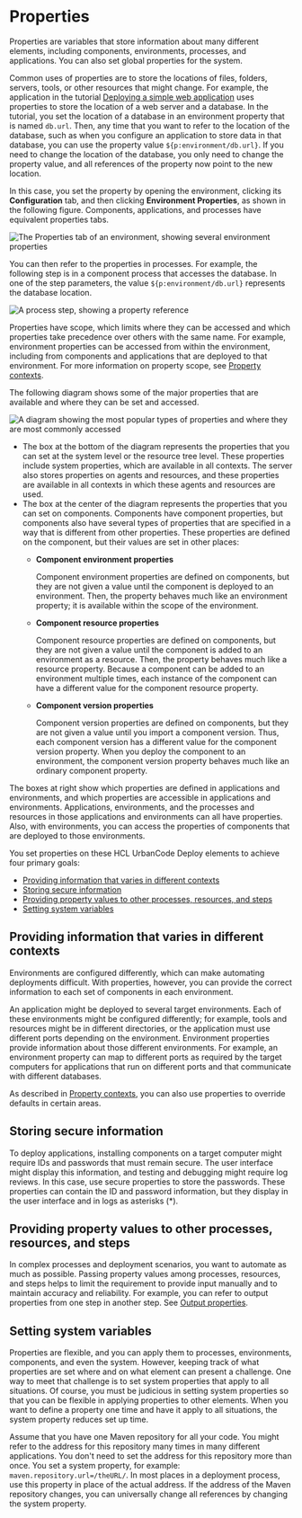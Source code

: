# Properties

Properties are variables that store information about many different elements, including components, environments, processes, and applications. You can also set global properties for the system.

Common uses of properties are to store the locations of files, folders, servers, tools, or other resources that might change. For example, the application in the tutorial [Deploying a simple web application](../../com.udeploy.tutorial.doc/topics/webapp_abstract.md) uses properties to store the location of a web server and a database. In the tutorial, you set the location of a database in an environment property that is named `db.url`. Then, any time that you want to refer to the location of the database, such as when you configure an application to store data in that database, you can use the property value `${p:environment/db.url}`. If you need to change the location of the database, you only need to change the property value, and all references of the property now point to the new location.

In this case, you set the property by opening the environment, clicking its **Configuration** tab, and then clicking **Environment Properties**, as shown in the following figure. Components, applications, and processes have equivalent properties tabs.

![The Properties tab of an environment, showing several environment properties](../images/ud_properties_overview_b.gif)

You can then refer to the properties in processes. For example, the following step is in a component process that accesses the database. In one of the step parameters, the value `${p:environment/db.url}` represents the database location.

![A process step, showing a property reference](../images/ud_properties_overview_c.gif)

Properties have scope, which limits where they can be accessed and which properties take precedence over others with the same name. For example, environment properties can be accessed from within the environment, including from components and applications that are deployed to that environment. For more information on property scope, see [Property contexts](ud_properties_context.md).

The following diagram shows some of the major properties that are available and where they can be set and accessed.

![A diagram showing the most popular types of properties and where they are most commonly accessed](../images/ud_properties_overview_a.gif)

-   The box at the bottom of the diagram represents the properties that you can set at the system level or the resource tree level. These properties include system properties, which are available in all contexts. The server also stores properties on agents and resources, and these properties are available in all contexts in which these agents and resources are used.
-   The box at the center of the diagram represents the properties that you can set on components. Components have component properties, but components also have several types of properties that are specified in a way that is different from other properties. These properties are defined on the component, but their values are set in other places:
    -   **Component environment properties**

        Component environment properties are defined on components, but they are not given a value until the component is deployed to an environment. Then, the property behaves much like an environment property; it is available within the scope of the environment.

    -   **Component resource properties**

        Component resource properties are defined on components, but they are not given a value until the component is added to an environment as a resource. Then, the property behaves much like a resource property. Because a component can be added to an environment multiple times, each instance of the component can have a different value for the component resource property.

    -   **Component version properties**

        Component version properties are defined on components, but they are not given a value until you import a component version. Thus, each component version has a different value for the component version property. When you deploy the component to an environment, the component version property behaves much like an ordinary component property.


The boxes at right show which properties are defined in applications and environments, and which properties are accessible in applications and environments. Applications, environments, and the processes and resources in those applications and environments can all have properties. Also, with environments, you can access the properties of components that are deployed to those environments.

You set properties on these HCL UrbanCode Deploy elements to achieve four primary goals:

-   [Providing information that varies in different contexts](#environments)
-   [Storing secure information](#store_secure)
-   [Providing property values to other processes, resources, and steps](#pass_on_props)
-   [Setting system variables](#system_props)

## Providing information that varies in different contexts

Environments are configured differently, which can make automating deployments difficult. With properties, however, you can provide the correct information to each set of components in each environment.

An application might be deployed to several target environments. Each of these environments might be configured differently; for example, tools and resources might be in different directories, or the application must use different ports depending on the environment. Environment properties provide information about those different environments. For example, an environment property can map to different ports as required by the target computers for applications that run on different ports and that communicate with different databases.

As described in [Property contexts](ud_properties_context.md), you can also use properties to override defaults in certain areas.

## Storing secure information

To deploy applications, installing components on a target computer might require IDs and passwords that must remain secure. The user interface might display this information, and testing and debugging might require log reviews. In this case, use secure properties to store the passwords. These properties can contain the ID and password information, but they display in the user interface and in logs as asterisks \(\*\).

## Providing property values to other processes, resources, and steps

In complex processes and deployment scenarios, you want to automate as much as possible. Passing property values among processes, resources, and steps helps to limit the requirement to provide input manually and to maintain accuracy and reliability. For example, you can refer to output properties from one step in another step. See [Output properties](output_properties.md).

## Setting system variables

Properties are flexible, and you can apply them to processes, environments, components, and even the system. However, keeping track of what properties are set where and on what element can present a challenge. One way to meet that challenge is to set system properties that apply to all situations. Of course, you must be judicious in setting system properties so that you can be flexible in applying properties to other elements. When you want to define a property one time and have it apply to all situations, the system property reduces set up time.

Assume that you have one Maven repository for all your code. You might refer to the address for this repository many times in many different applications. You don't need to set the address for this repository more than once. You set a system property, for example: `maven.repository.url=/theURL/`. In most places in a deployment process, use this property in place of the actual address. If the address of the Maven repository changes, you can universally change all references by changing the system property.

